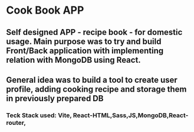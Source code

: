 # Cook Book APP

## Self designed APP - recipe book - for domestic usage. Main purpose was to try and build Front/Back application with implementing relation with MongoDB using React.
## General idea was to build a tool to create user profile, adding cooking recipe and storage them in previously prepared DB

### Teck Stack used: Vite, React-HTML,Sass,JS,MongoDB,React-router,
